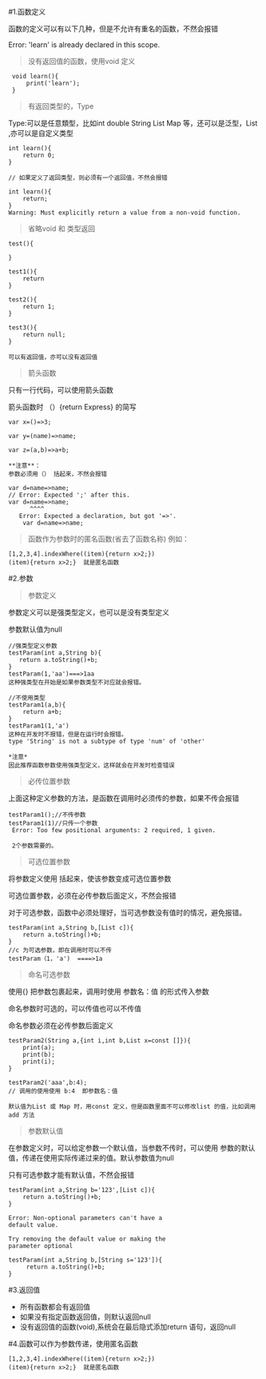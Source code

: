 #1.函数定义

函数的定义可以有以下几种，但是不允许有重名的函数，不然会报错

 Error: 'learn' is already declared in this scope.

>没有返回值的函数，使用void 定义

     void learn(){
         print('learn');
     }
>有返回类型的，Type

Type:可以是任意類型，比如int double String List Map 等，还可以是泛型，List<int> ,亦可以是自定义类型

    int learn(){
        return 0; 
    }

    // 如果定义了返回类型，则必须有一个返回值，不然会报错

    int learn(){
        return;
    }
    Warning: Must explicitly return a value from a non-void function.
>省略void 和 类型返回

    test(){

    }

    test1(){
        return
    }

    test2(){
        return 1;
    }

    test3(){
        return null;
    }

    可以有返回值，亦可以没有返回值

>箭头函数

只有一行代码，可以使用箭头函数

箭头函数时 （）{return Express} 的简写
    
    var x=()=>3;

    var y=(name)=>name;

    var z=(a,b)=>a+b;

    **注意**：
    参数必须用（） 括起来，不然会报错

    var d=name=>name;
    // Error: Expected ';' after this.
    var d=name=>name;
          ^^^^
       Error: Expected a declaration, but got '=>'.
        var d=name=>name;
>函数作为参数时的匿名函数(省去了函数名称)
例如：

    [1,2,3,4].indexWhere((item){return x>2;})
    (item){return x>2;}  就是匿名函数

#2.参数

>参数定义

参数定义可以是强类型定义，也可以是没有类型定义

参数默认值为null

    //强类型定义参数
    testParam(int a,String b){
       return a.toString()+b;
    }
    testParam(1,'aa')===>1aa
    这种强类型在开始是如果参数类型不对应就会报错。

    //不使用类型
    testParam1(a,b){
        return a+b;
    }
    testParam1(1,'a') 
    这种在开发时不报错，但是在运行时会报错。
    type 'String' is not a subtype of type 'num' of 'other'

    *注意*
    因此推荐函数参数使用强类型定义，这样就会在开发时检查错误



>必传位置参数

上面这种定义参数的方法，是函数在调用时必须传的参数，如果不传会报错

    testParam1();//不传参数
    testParam1(1)//只传一个参数
     Error: Too few positional arguments: 2 required, 1 given.
     
     2个参数需要的。

>可选位置参数

将参数定义使用[](中括号) 括起来，使该参数变成可选位置参数

可选位置参数，必须在必传参数后面定义，不然会报错

对于可选参数，函数中必须处理好，当可选参数没有值时的情况，避免报错。

    testParam(int a,String b,[List c]){
        return a.toString()+b;
    }
    //c 为可选参数，即在调用时可以不传
    testParam（1，'a')  ====>1a

>命名可选参数

使用{} 把参数包裹起来，调用时使用 参数名：值 的形式传入参数

命名参数时可选的，可以传值也可以不传值

命名参数必须在必传参数后面定义

    testParam2(String a,{int i,int b,List x=const []}){
        print(a);
        print(b);
        print(i);
    }

    testParam2('aaa',b:4);
    // 调用的使用使用 b:4  即参数名：值

    默认值为List 或 Map 时，用const 定义，但是函数里面不可以修改list 的值，比如调用add 方法

>参数默认值

在参数定义时，可以给定参数一个默认值，当参数不传时，可以使用
参数的默认值，传递在使用实际传递过来的值。默认参数值为null

只有可选参数才能有默认值，不然会报错

    testParam(int a,String b='123',[List c]){
        return a.toString()+b;
    }

    Error: Non-optional parameters can't have a 
    default value.
    
    Try removing the default value or making the 
    parameter optional

    testParam(int a,String b,[String s='123']){
         return a.toString()+b;
    }

#3.返回值

+ 所有函数都会有返回值
+ 如果没有指定函数返回值，则默认返回null
+ 没有返回值的函数(void),系统会在最后隐式添加return 语句，返回null
  
#4.函数可以作为参数传递，使用匿名函数

    [1,2,3,4].indexWhere((item){return x>2;})
    (item){return x>2;}  就是匿名函数

  